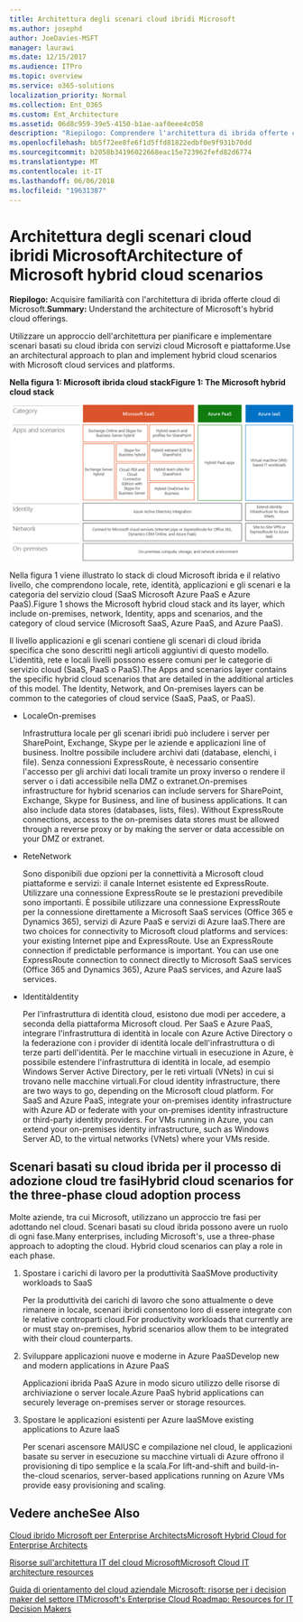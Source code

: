 ```yaml
---
title: Architettura degli scenari cloud ibridi Microsoft
ms.author: josephd
author: JoeDavies-MSFT
manager: laurawi
ms.date: 12/15/2017
ms.audience: ITPro
ms.topic: overview
ms.service: o365-solutions
localization_priority: Normal
ms.collection: Ent_O365
ms.custom: Ent_Architecture
ms.assetid: 06d8c959-39e5-4150-b1ae-aaf0eee4c058
description: "Riepilogo: Comprendere l'architettura di ibrida offerte cloud di Microsoft."
ms.openlocfilehash: bb5f72ee8fe6f1d5ffd81822edbf0e9f931b70dd
ms.sourcegitcommit: b2058b34196022668eac15e723962fefd82d6774
ms.translationtype: MT
ms.contentlocale: it-IT
ms.lasthandoff: 06/06/2018
ms.locfileid: "19631387"
---
```

# <a name="architecture-of-microsoft-hybrid-cloud-scenarios"></a><span data-ttu-id="925a5-103">Architettura degli scenari cloud ibridi Microsoft</span><span class="sxs-lookup"><span data-stu-id="925a5-103">Architecture of Microsoft hybrid cloud scenarios</span></span>

 <span data-ttu-id="925a5-104">**Riepilogo:** Acquisire familiarità con l'architettura di ibrida offerte cloud di Microsoft.</span><span class="sxs-lookup"><span data-stu-id="925a5-104">**Summary:** Understand the architecture of Microsoft's hybrid cloud offerings.</span></span>
  
<span data-ttu-id="925a5-105">Utilizzare un approccio dell'architettura per pianificare e implementare scenari basati su cloud ibrida con servizi cloud Microsoft e piattaforme.</span><span class="sxs-lookup"><span data-stu-id="925a5-105">Use an architectural approach to plan and implement hybrid cloud scenarios with Microsoft cloud services and platforms.</span></span>
  
<span data-ttu-id="925a5-106">**Nella figura 1: Microsoft ibrida cloud stack**</span><span class="sxs-lookup"><span data-stu-id="925a5-106">**Figure 1: The Microsoft hybrid cloud stack**</span></span>

![Stack cloud ibrido Microsoft](images/Hybrid_Poster/Hybrid_Cloud_Stack.png)
  
<span data-ttu-id="925a5-108">Nella figura 1 viene illustrato lo stack di cloud Microsoft ibrida e il relativo livello, che comprendono locale, rete, identità, applicazioni e gli scenari e la categoria del servizio cloud (SaaS Microsoft Azure PaaS e Azure PaaS).</span><span class="sxs-lookup"><span data-stu-id="925a5-108">Figure 1 shows the Microsoft hybrid cloud stack and its layer, which include on-premises, network, Identity, apps and scenarios, and the category of cloud service (Microsoft SaaS, Azure PaaS, and Azure PaaS).</span></span>
  
<span data-ttu-id="925a5-p101">Il livello applicazioni e gli scenari contiene gli scenari di cloud ibrida specifica che sono descritti negli articoli aggiuntivi di questo modello. L'identità, rete e locali livelli possono essere comuni per le categorie di servizio cloud (SaaS, PaaS o PaaS).</span><span class="sxs-lookup"><span data-stu-id="925a5-p101">The Apps and scenarios layer contains the specific hybrid cloud scenarios that are detailed in the additional articles of this model. The Identity, Network, and On-premises layers can be common to the categories of cloud service (SaaS, PaaS, or PaaS).</span></span>
  
- <span data-ttu-id="925a5-111">Locale</span><span class="sxs-lookup"><span data-stu-id="925a5-111">On-premises</span></span>
    
    <span data-ttu-id="925a5-p102">Infrastruttura locale per gli scenari ibridi può includere i server per SharePoint, Exchange, Skype per le aziende e applicazioni line of business. Inoltre possibile includere archivi dati (database, elenchi, i file). Senza connessioni ExpressRoute, è necessario consentire l'accesso per gli archivi dati locali tramite un proxy inverso o rendere il server o i dati accessibile nella DMZ o extranet.</span><span class="sxs-lookup"><span data-stu-id="925a5-p102">On-premises infrastructure for hybrid scenarios can include servers for SharePoint, Exchange, Skype for Business, and line of business applications. It can also include data stores (databases, lists, files). Without ExpressRoute connections, access to the on-premises data stores must be allowed through a reverse proxy or by making the server or data accessible on your DMZ or extranet.</span></span>
    
- <span data-ttu-id="925a5-115">Rete</span><span class="sxs-lookup"><span data-stu-id="925a5-115">Network</span></span>
    
    <span data-ttu-id="925a5-p103">Sono disponibili due opzioni per la connettività a Microsoft cloud piattaforme e servizi: il canale Internet esistente ed ExpressRoute. Utilizzare una connessione ExpressRoute se le prestazioni prevedibile sono importanti. È possibile utilizzare una connessione ExpressRoute per la connessione direttamente a Microsoft SaaS services (Office 365 e Dynamics 365), servizi di Azure PaaS e servizi di Azure IaaS.</span><span class="sxs-lookup"><span data-stu-id="925a5-p103">There are two choices for connectivity to Microsoft cloud platforms and services: your existing Internet pipe and ExpressRoute. Use an ExpressRoute connection if predictable performance is important. You can use one ExpressRoute connection to connect directly to Microsoft SaaS services (Office 365 and Dynamics 365), Azure PaaS services, and Azure IaaS services.</span></span>
    
- <span data-ttu-id="925a5-119">Identità</span><span class="sxs-lookup"><span data-stu-id="925a5-119">Identity</span></span>
    
    <span data-ttu-id="925a5-p104">Per l'infrastruttura di identità cloud, esistono due modi per accedere, a seconda della piattaforma Microsoft cloud. Per SaaS e Azure PaaS, integrare l'infrastruttura di identità in locale con Azure Active Directory o la federazione con i provider di identità locale dell'infrastruttura o di terze parti dell'identità. Per le macchine virtuali in esecuzione in Azure, è possibile estendere l'infrastruttura di identità in locale, ad esempio Windows Server Active Directory, per le reti virtuali (VNets) in cui si trovano nelle macchine virtuali.</span><span class="sxs-lookup"><span data-stu-id="925a5-p104">For cloud identity infrastructure, there are two ways to go, depending on the Microsoft cloud platform. For SaaS and Azure PaaS, integrate your on-premises identity infrastructure with Azure AD or federate with your on-premises identity infrastructure or third-party identity providers. For VMs running in Azure, you can extend your on-premises identity infrastructure, such as Windows Server AD, to the virtual networks (VNets) where your VMs reside.</span></span>
    
## <a name="hybrid-cloud-scenarios-for-the-three-phase-cloud-adoption-process"></a><span data-ttu-id="925a5-123">Scenari basati su cloud ibrida per il processo di adozione cloud tre fasi</span><span class="sxs-lookup"><span data-stu-id="925a5-123">Hybrid cloud scenarios for the three-phase cloud adoption process</span></span>

<span data-ttu-id="925a5-p105">Molte aziende, tra cui Microsoft, utilizzano un approccio tre fasi per adottando nel cloud. Scenari basati su cloud ibrida possono avere un ruolo di ogni fase.</span><span class="sxs-lookup"><span data-stu-id="925a5-p105">Many enterprises, including Microsoft's, use a three-phase approach to adopting the cloud. Hybrid cloud scenarios can play a role in each phase.</span></span>
  
1. <span data-ttu-id="925a5-126">Spostare i carichi di lavoro per la produttività SaaS</span><span class="sxs-lookup"><span data-stu-id="925a5-126">Move productivity workloads to SaaS</span></span>
    
    <span data-ttu-id="925a5-127">Per la produttività dei carichi di lavoro che sono attualmente o deve rimanere in locale, scenari ibridi consentono loro di essere integrate con le relative controparti cloud.</span><span class="sxs-lookup"><span data-stu-id="925a5-127">For productivity workloads that currently are or must stay on-premises, hybrid scenarios allow them to be integrated with their cloud counterparts.</span></span>
    
2. <span data-ttu-id="925a5-128">Sviluppare applicazioni nuove e moderne in Azure PaaS</span><span class="sxs-lookup"><span data-stu-id="925a5-128">Develop new and modern applications in Azure PaaS</span></span>
    
    <span data-ttu-id="925a5-129">Applicazioni ibrida PaaS Azure in modo sicuro utilizzo delle risorse di archiviazione o server locale.</span><span class="sxs-lookup"><span data-stu-id="925a5-129">Azure PaaS hybrid applications can securely leverage on-premises server or storage resources.</span></span>
    
3. <span data-ttu-id="925a5-130">Spostare le applicazioni esistenti per Azure IaaS</span><span class="sxs-lookup"><span data-stu-id="925a5-130">Move existing applications to Azure IaaS</span></span>
    
    <span data-ttu-id="925a5-131">Per scenari ascensore MAIUSC e compilazione nel cloud, le applicazioni basate su server in esecuzione su macchine virtuali di Azure offrono il provisioning di tipo semplice e la scala.</span><span class="sxs-lookup"><span data-stu-id="925a5-131">For lift-and-shift and build-in-the-cloud scenarios, server-based applications running on Azure VMs provide easy provisioning and scaling.</span></span>
    
## <a name="see-also"></a><span data-ttu-id="925a5-132">Vedere anche</span><span class="sxs-lookup"><span data-stu-id="925a5-132">See Also</span></span>

[<span data-ttu-id="925a5-133">Cloud ibrido Microsoft per Enterprise Architects</span><span class="sxs-lookup"><span data-stu-id="925a5-133">Microsoft Hybrid Cloud for Enterprise Architects</span></span>](microsoft-hybrid-cloud-for-enterprise-architects.md)
  
[<span data-ttu-id="925a5-134">Risorse sull'architettura IT del cloud Microsoft</span><span class="sxs-lookup"><span data-stu-id="925a5-134">Microsoft Cloud IT architecture resources</span></span>](microsoft-cloud-it-architecture-resources.md)

[<span data-ttu-id="925a5-135">Guida di orientamento del cloud aziendale Microsoft: risorse per i decision maker del settore IT</span><span class="sxs-lookup"><span data-stu-id="925a5-135">Microsoft's Enterprise Cloud Roadmap: Resources for IT Decision Makers</span></span>](https://sway.com/FJ2xsyWtkJc2taRD)




